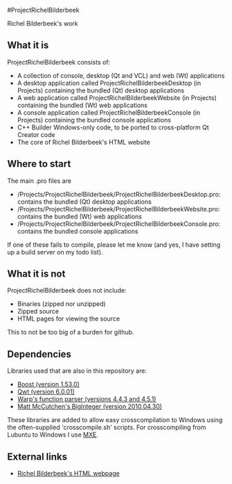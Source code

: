 #ProjectRichelBilderbeek

Richel Bilderbeek's work

## What it is

ProjectRichelBilderbeek consists of:
* A collection of console, desktop (Qt and VCL) and web (Wt) applications
* A desktop application called ProjectRichelBilderbeekDesktop (in Projects) containing the bundled (Qt) desktop applications
* A web application called ProjectRichelBilderbeekWebsite (in Projects) containing the bundled (Wt) web applications
* A console application called ProjectRichelBilderbeekConsole (in Projects) containing the bundled console applications
* C++ Builder Windows-only code, to be ported to cross-platform Qt Creator code
* The core of Richel Bilderbeek's HTML website

## Where to start

The main .pro files are
* /Projects/ProjectRichelBilderbeek/ProjectRichelBilderbeekDesktop.pro: contains the bundled (Qt) desktop applications
* /Projects/ProjectRichelBilderbeek/ProjectRichelBilderbeekWebsite.pro: contains the bundled (Wt) web applications
* /Projects/ProjectRichelBilderbeek/ProjectRichelBilderbeekConsole.pro: contains the bundled console applications

If one of these fails to compile, please let me know (and yes, I have setting up a build server on my todo list).

## What it is not

ProjectRichelBilderbeek does not include:
* Binaries (zipped nor unzipped)
* Zipped source
* HTML pages for viewing the source

This to not be too big of a burden for github.

## Dependencies

Libraries used that are also in this repository are:
* [Boost (version 1.53.0)](http://www.boost.org)
* [Qwt (version 6.0.01)](http://qwt.sourceforge.net)
* [Warp's function parser (versions 4.4.3 and 4.5.1)](http://warp.povusers.org/FunctionParser)
* [Matt McCutchen's BigInteger (version 2010.04.30)](https://mattmccutchen.net/bigint)

These libraries are added to allow easy crosscompilation to Windows using the often-supplied 'crosscompile.sh' scripts. 
For crosscompiling from Lubuntu to Windows I use [MXE](https://github.com/mxe/mxe).

## External links

* [Richel Bilderbeek's HTML webpage](http://www.richelbilderbeek.nl)
